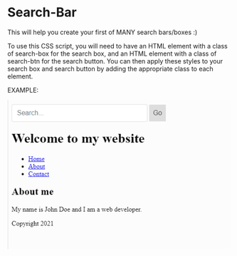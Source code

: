 # Search-Bar
This will help you create your first of MANY search bars/boxes :)


To use this CSS script, you will need to have an HTML element with a class of search-box for the search box, and an HTML element with a class of search-btn for the search button. You can then apply these styles to your search box and search button by adding the appropriate class to each element.

EXAMPLE:

![Search Bar](https://raw.githubusercontent.com/My-TutoriaIs/Search-Bar/main/example.png)
